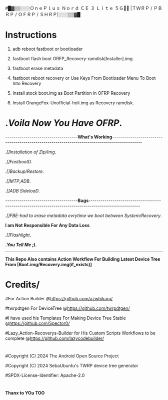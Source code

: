 #
#█▓▒▒░░░ＯｎｅＰｌｕｓ Ｎｏｒｄ ＣＥ ３ Ｌｉｔｅ ５Ｇ🦴🐾
|ＴＷＲＰ / ＰＢＲＰ / ＯＦＲＰ / ＳＨＲＰ|░░░▒▒▓█
#
# **Instructions**

1. adb reboot fastboot or bootloader
   
2. fastboot flash boot ORFP_Recovery-ramdisk[Installer].img
 
3. fastboot erase metadata
   
4. fastboot reboot recovery or Use Keys From Bootloader Menu To Boot Into Recovery
 
5. Install stock boot.img as Boot Partition in OFRP Recovery
 
6. Install OrangeFox-Unofficial-holi.img as Recovery ramdisk.
    

# **._Voila Now You Have OFRP_.**
------------------------------------**What's Working**---------------------------------------------------------------------------------------------

._[]Installation of Zip/Img_.

._[]FastbootD_.

._[]Backup/Restore_.

._[]MTP,ADB_.

._[]ADB SideloaD_.

------------------------------------**Bugs**-------------------------------------------------------------------------------------------------------

._[]FBE-had to erase metadata evrytime we boot between System/Recovery_.

**I am Not Responsible For Any Data Loss**

._[]Flashlight_.

**._You Tell Me ;)_.**

---------------------------------------------------------------------------------------------------------------------------------------------------
**This Repo Also contains Action Workflow For Building Latest Device Tree From [Boot.img/Recovery.img(if_exists)]**

# Credits/

#For Action Builder @https://github.com/azwhikaru/

#twrpdtgen For DeviceTree @https://github.com/twrpdtgen/

#I have used his Templates For Making Device Tree Stable @https://github.com/Spector0/

#Lazy_Action-Recoverys-Builder for His Custom Scripts Workflows to be complete @https://github.com/lazycodebuilder/

#
#Copyright (C) 2024 The Android Open Source Project

#Copyright (C) 2024 SebaUbuntu's TWRP device tree generator

#SPDX-License-Identifier: Apache-2.0
#

**Thanx  to YOu TOO**
